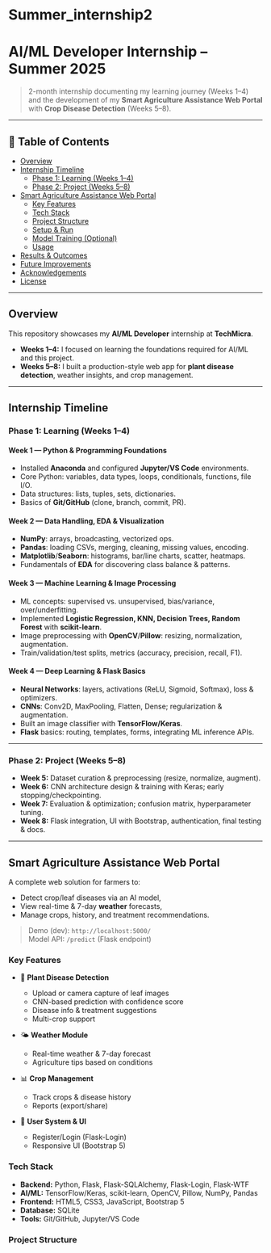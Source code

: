 # Summer_internship2
# AI/ML Developer Internship – Summer 2025
> 2-month internship documenting my learning journey (Weeks 1–4) and the development of my **Smart Agriculture Assistance Web Portal** with **Crop Disease Detection** (Weeks 5–8).

---

## 📑 Table of Contents
- [Overview](#overview)
- [Internship Timeline](#internship-timeline)
  - [Phase 1: Learning (Weeks 1–4)](#phase-1-learning-weeks-1–4)
  - [Phase 2: Project (Weeks 5–8)](#phase-2-project-weeks-5–8)
- [Smart Agriculture Assistance Web Portal](#smart-agriculture-assistance-web-portal)
  - [Key Features](#key-features)
  - [Tech Stack](#tech-stack)
  - [Project Structure](#project-structure)
  - [Setup & Run](#setup--run)
  - [Model Training (Optional)](#model-training-optional)
  - [Usage](#usage)
- [Results & Outcomes](#results--outcomes)
- [Future Improvements](#future-improvements)
- [Acknowledgements](#acknowledgements)
- [License](#license)

---

## Overview
This repository showcases my **AI/ML Developer** internship at **TechMicra**.  
- **Weeks 1–4:** I focused on learning the foundations required for AI/ML and this project.  
- **Weeks 5–8:** I built a production-style web app for **plant disease detection**, weather insights, and crop management.

---

## Internship Timeline

### Phase 1: Learning (Weeks 1–4)

#### Week 1 — Python & Programming Foundations
- Installed **Anaconda** and configured **Jupyter/VS Code** environments.
- Core Python: variables, data types, loops, conditionals, functions, file I/O.
- Data structures: lists, tuples, sets, dictionaries.
- Basics of **Git/GitHub** (clone, branch, commit, PR).

#### Week 2 — Data Handling, EDA & Visualization
- **NumPy**: arrays, broadcasting, vectorized ops.
- **Pandas**: loading CSVs, merging, cleaning, missing values, encoding.
- **Matplotlib**/**Seaborn**: histograms, bar/line charts, scatter, heatmaps.
- Fundamentals of **EDA** for discovering class balance & patterns.

#### Week 3 — Machine Learning & Image Processing
- ML concepts: supervised vs. unsupervised, bias/variance, over/underfitting.
- Implemented **Logistic Regression, KNN, Decision Trees, Random Forest** with **scikit-learn**.
- Image preprocessing with **OpenCV**/**Pillow**: resizing, normalization, augmentation.
- Train/validation/test splits, metrics (accuracy, precision, recall, F1).

#### Week 4 — Deep Learning & Flask Basics
- **Neural Networks**: layers, activations (ReLU, Sigmoid, Softmax), loss & optimizers.
- **CNNs**: Conv2D, MaxPooling, Flatten, Dense; regularization & augmentation.
- Built an image classifier with **TensorFlow/Keras**.
- **Flask** basics: routing, templates, forms, integrating ML inference APIs.

---

### Phase 2: Project (Weeks 5–8)

- **Week 5:** Dataset curation & preprocessing (resize, normalize, augment).
- **Week 6:** CNN architecture design & training with Keras; early stopping/checkpointing.
- **Week 7:** Evaluation & optimization; confusion matrix, hyperparameter tuning.
- **Week 8:** Flask integration, UI with Bootstrap, authentication, final testing & docs.

---

## Smart Agriculture Assistance Web Portal

A complete web solution for farmers to:
- Detect crop/leaf diseases via an AI model,
- View real-time & 7-day **weather** forecasts,
- Manage crops, history, and treatment recommendations.

> Demo (dev): `http://localhost:5000/`  
> Model API: `/predict` (Flask endpoint)

### Key Features
- 🌿 **Plant Disease Detection**
  - Upload or camera capture of leaf images
  - CNN-based prediction with confidence score
  - Disease info & treatment suggestions
  - Multi-crop support

- 🌤 **Weather Module**
  - Real-time weather & 7-day forecast
  - Agriculture tips based on conditions

- 📊 **Crop Management**
  - Track crops & disease history
  - Reports (export/share)

- 🔐 **User System & UI**
  - Register/Login (Flask-Login)
  - Responsive UI (Bootstrap 5)

### Tech Stack
- **Backend:** Python, Flask, Flask-SQLAlchemy, Flask-Login, Flask-WTF
- **AI/ML:** TensorFlow/Keras, scikit-learn, OpenCV, Pillow, NumPy, Pandas
- **Frontend:** HTML5, CSS3, JavaScript, Bootstrap 5
- **Database:** SQLite
- **Tools:** Git/GitHub, Jupyter/VS Code

### Project Structure
